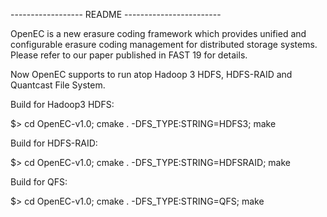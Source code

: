 ------------------ README ------------------------

OpenEC is a new erasure coding framework which provides 
unified and configurable erasure coding management for
distributed storage systems. Please refer to our paper
published in FAST 19 for details.

Now OpenEC supports to run atop Hadoop 3 HDFS, HDFS-RAID
and Quantcast File System. 

Build for Hadoop3 HDFS:

$> cd OpenEC-v1.0; cmake . -DFS\_TYPE:STRING=HDFS3; make

Build for HDFS-RAID:

$> cd OpenEC-v1.0; cmake . -DFS\_TYPE:STRING=HDFSRAID; make

Build for QFS:

$> cd OpenEC-v1.0; cmake . -DFS\_TYPE:STRING=QFS; make

